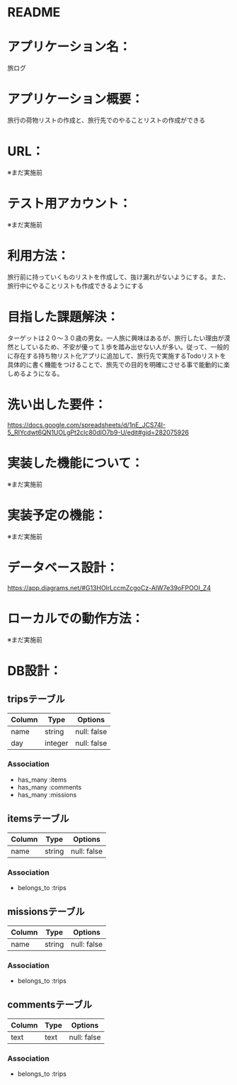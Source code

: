 # README

# アプリケーション名：
旅ログ

# アプリケーション概要：
旅行の荷物リストの作成と、旅行先でのやることリストの作成ができる

# URL：
※まだ実施前

# テスト用アカウント：
※まだ実施前

# 利用方法：
旅行前に持っていくものリストを作成して、抜け漏れがないようにする。また、旅行中にやることリストも作成できるようにする

# 目指した課題解決：
ターゲットは２０〜３０歳の男女。一人旅に興味はあるが、旅行したい理由が漠然としているため、不安が優って１歩を踏み出せない人が多い。従って、一般的に存在する持ち物リスト化アプリに追加して、旅行先で実施するTodoリストを具体的に書く機能をつけることで、旅先での目的を明確にさせる事で能動的に楽しめるようになる。

# 洗い出した要件：
https://docs.google.com/spreadsheets/d/1nE_JCS74I-5_RIYcdwt6QN1UOLgPt2clc80dIO7b9-U/edit#gid=282075926

# 実装した機能について：
※まだ実施前

# 実装予定の機能：
※まだ実施前

# データベース設計：
https://app.diagrams.net/#G13HOlrLccmZcgoCz-AlW7e39oFPOOI_Z4

# ローカルでの動作方法：
※まだ実施前

# DB設計：
## tripsテーブル

| Column | Type       | Options     |
| ------ | ---------- | ----------- |
| name   | string     | null: false |
| day    | integer    | null: false |

### Association
- has_many :items
- has_many :comments
- has_many :missions

## itemsテーブル

| Column | Type       | Options     |
| ------ | ---------- | ----------- |
| name   | string     | null: false |


### Association
- belongs_to :trips

## missionsテーブル

| Column | Type       | Options     |
| ------ | ---------- | ----------- |
| name   | string     | null: false |

### Association
- belongs_to :trips

## commentsテーブル

| Column | Type       | Options     |
| ------ | ---------- | ----------- |
| text   | text       | null: false |


### Association
- belongs_to :trips